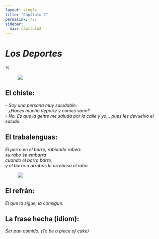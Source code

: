 ```yaml
---
layout: single
title: "Capítulo 2"
permalink: /2/
sidebar:
  nav: capitulo2
---
```


# _Los Deportes_

%

<figure style="width: 300px" class="align-right">
    <a href="https://sarroniz.github.io/S-280/images/meme-preteritoimpercfecto.jpg"><img src="https://sarroniz.github.io/S-280/images/meme-preteritoimpercfecto.jpg"></a>
</figure>

## El chiste:

_\- Soy una persona muy saludable.   
\- ¿Haces mucho deporte y comes sano?   
\- No. Es que la gente me saluda por la calle y yo... pues les devuelvo el saludo._   


## El trabalenguas:

_El perro en el barro, rabiando rabea:  
su rabo se embarra  
cuando el barro barre,   
y el barro a arrobas le arrebosa el rabo._    

<figure style="width: 300px" class="align-right">
    <a href="https://sarroniz.github.io/S-280/images/meme16.jpg"><img src="https://sarroniz.github.io/S-280/images/meme16.jpg"></a>
</figure>

## El refrán:

_El que la sigue, la consigue._


## La frase hecha (idiom):

_Ser pan comido. (To be a piece of cake)_
